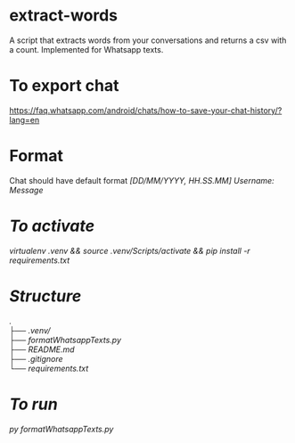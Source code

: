 # extract-words
A script that extracts words from your conversations and returns a csv with a count.
Implemented for Whatsapp texts.

<h1>To export chat</h1>
<a href="https://faq.whatsapp.com/android/chats/how-to-save-your-chat-history/?lang=en">https://faq.whatsapp.com/android/chats/how-to-save-your-chat-history/?lang=en</a>

<h1>Format</h1>
Chat should have default format <em>[DD/MM/YYYY, HH.SS.MM] Username: Message<em>

<h1>To activate</h1>
virtualenv .venv && source .venv/Scripts/activate && pip install -r requirements.txt

<h1>Structure</h1>
.<br />
├── .venv/ <br />
├── formatWhatsappTexts.py <br />
├── README.md <br />
├── .gitignore <br />
└── requirements.txt <br />

<h1>To run</h1>
py formatWhatsappTexts.py <converations-dir> <outpt-csv-name> <your-username>
